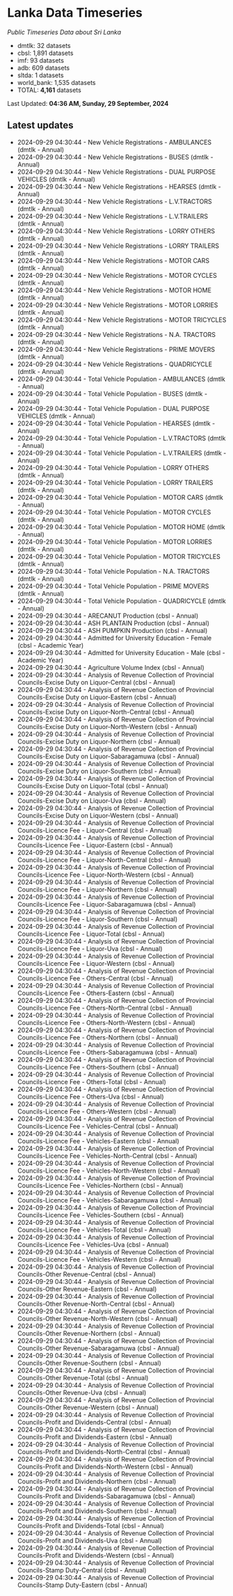 # Lanka Data Timeseries
*Public Timeseries Data about Sri Lanka*

* dmtlk: 32 datasets
* cbsl: 1,891 datasets
* imf: 93 datasets
* adb: 609 datasets
* sltda: 1 datasets
* world_bank: 1,535 datasets
* TOTAL: **4,161** datasets

Last Updated: **04:36 AM, Sunday, 29 September, 2024**

## Latest updates

* 2024-09-29 04:30:44 - New Vehicle Registrations - AMBULANCES (dmtlk - Annual)
* 2024-09-29 04:30:44 - New Vehicle Registrations - BUSES (dmtlk - Annual)
* 2024-09-29 04:30:44 - New Vehicle Registrations - DUAL PURPOSE VEHICLES (dmtlk - Annual)
* 2024-09-29 04:30:44 - New Vehicle Registrations - HEARSES (dmtlk - Annual)
* 2024-09-29 04:30:44 - New Vehicle Registrations - L.V.TRACTORS (dmtlk - Annual)
* 2024-09-29 04:30:44 - New Vehicle Registrations - L.V.TRAILERS (dmtlk - Annual)
* 2024-09-29 04:30:44 - New Vehicle Registrations - LORRY OTHERS (dmtlk - Annual)
* 2024-09-29 04:30:44 - New Vehicle Registrations - LORRY TRAILERS (dmtlk - Annual)
* 2024-09-29 04:30:44 - New Vehicle Registrations - MOTOR CARS (dmtlk - Annual)
* 2024-09-29 04:30:44 - New Vehicle Registrations - MOTOR CYCLES (dmtlk - Annual)
* 2024-09-29 04:30:44 - New Vehicle Registrations - MOTOR HOME (dmtlk - Annual)
* 2024-09-29 04:30:44 - New Vehicle Registrations - MOTOR LORRIES (dmtlk - Annual)
* 2024-09-29 04:30:44 - New Vehicle Registrations - MOTOR TRICYCLES (dmtlk - Annual)
* 2024-09-29 04:30:44 - New Vehicle Registrations - N.A. TRACTORS (dmtlk - Annual)
* 2024-09-29 04:30:44 - New Vehicle Registrations - PRIME MOVERS (dmtlk - Annual)
* 2024-09-29 04:30:44 - New Vehicle Registrations - QUADRICYCLE (dmtlk - Annual)
* 2024-09-29 04:30:44 - Total Vehicle Population - AMBULANCES (dmtlk - Annual)
* 2024-09-29 04:30:44 - Total Vehicle Population - BUSES (dmtlk - Annual)
* 2024-09-29 04:30:44 - Total Vehicle Population - DUAL PURPOSE VEHICLES (dmtlk - Annual)
* 2024-09-29 04:30:44 - Total Vehicle Population - HEARSES (dmtlk - Annual)
* 2024-09-29 04:30:44 - Total Vehicle Population - L.V.TRACTORS (dmtlk - Annual)
* 2024-09-29 04:30:44 - Total Vehicle Population - L.V.TRAILERS (dmtlk - Annual)
* 2024-09-29 04:30:44 - Total Vehicle Population - LORRY OTHERS (dmtlk - Annual)
* 2024-09-29 04:30:44 - Total Vehicle Population - LORRY TRAILERS (dmtlk - Annual)
* 2024-09-29 04:30:44 - Total Vehicle Population - MOTOR CARS (dmtlk - Annual)
* 2024-09-29 04:30:44 - Total Vehicle Population - MOTOR CYCLES (dmtlk - Annual)
* 2024-09-29 04:30:44 - Total Vehicle Population - MOTOR HOME (dmtlk - Annual)
* 2024-09-29 04:30:44 - Total Vehicle Population - MOTOR LORRIES (dmtlk - Annual)
* 2024-09-29 04:30:44 - Total Vehicle Population - MOTOR TRICYCLES (dmtlk - Annual)
* 2024-09-29 04:30:44 - Total Vehicle Population - N.A. TRACTORS (dmtlk - Annual)
* 2024-09-29 04:30:44 - Total Vehicle Population - PRIME MOVERS (dmtlk - Annual)
* 2024-09-29 04:30:44 - Total Vehicle Population - QUADRICYCLE (dmtlk - Annual)
* 2024-09-29 04:30:44 - ARECANUT Production (cbsl - Annual)
* 2024-09-29 04:30:44 - ASH PLANTAIN Production (cbsl - Annual)
* 2024-09-29 04:30:44 - ASH PUMPKIN Production (cbsl - Annual)
* 2024-09-29 04:30:44 - Admitted for University Education - Female (cbsl - Academic Year)
* 2024-09-29 04:30:44 - Admitted for University Education - Male (cbsl - Academic Year)
* 2024-09-29 04:30:44 - Agriculture Volume Index (cbsl - Annual)
* 2024-09-29 04:30:44 - Analysis of Revenue Collection of Provincial Councils-Excise Duty on Liquor-Central (cbsl - Annual)
* 2024-09-29 04:30:44 - Analysis of Revenue Collection of Provincial Councils-Excise Duty on Liquor-Eastern (cbsl - Annual)
* 2024-09-29 04:30:44 - Analysis of Revenue Collection of Provincial Councils-Excise Duty on Liquor-North-Central (cbsl - Annual)
* 2024-09-29 04:30:44 - Analysis of Revenue Collection of Provincial Councils-Excise Duty on Liquor-North-Western (cbsl - Annual)
* 2024-09-29 04:30:44 - Analysis of Revenue Collection of Provincial Councils-Excise Duty on Liquor-Northern (cbsl - Annual)
* 2024-09-29 04:30:44 - Analysis of Revenue Collection of Provincial Councils-Excise Duty on Liquor-Sabaragamuwa (cbsl - Annual)
* 2024-09-29 04:30:44 - Analysis of Revenue Collection of Provincial Councils-Excise Duty on Liquor-Southern (cbsl - Annual)
* 2024-09-29 04:30:44 - Analysis of Revenue Collection of Provincial Councils-Excise Duty on Liquor-Total (cbsl - Annual)
* 2024-09-29 04:30:44 - Analysis of Revenue Collection of Provincial Councils-Excise Duty on Liquor-Uva (cbsl - Annual)
* 2024-09-29 04:30:44 - Analysis of Revenue Collection of Provincial Councils-Excise Duty on Liquor-Western (cbsl - Annual)
* 2024-09-29 04:30:44 - Analysis of Revenue Collection of Provincial Councils-Licence Fee - Liquor-Central (cbsl - Annual)
* 2024-09-29 04:30:44 - Analysis of Revenue Collection of Provincial Councils-Licence Fee - Liquor-Eastern (cbsl - Annual)
* 2024-09-29 04:30:44 - Analysis of Revenue Collection of Provincial Councils-Licence Fee - Liquor-North-Central (cbsl - Annual)
* 2024-09-29 04:30:44 - Analysis of Revenue Collection of Provincial Councils-Licence Fee - Liquor-North-Western (cbsl - Annual)
* 2024-09-29 04:30:44 - Analysis of Revenue Collection of Provincial Councils-Licence Fee - Liquor-Northern (cbsl - Annual)
* 2024-09-29 04:30:44 - Analysis of Revenue Collection of Provincial Councils-Licence Fee - Liquor-Sabaragamuwa (cbsl - Annual)
* 2024-09-29 04:30:44 - Analysis of Revenue Collection of Provincial Councils-Licence Fee - Liquor-Southern (cbsl - Annual)
* 2024-09-29 04:30:44 - Analysis of Revenue Collection of Provincial Councils-Licence Fee - Liquor-Total (cbsl - Annual)
* 2024-09-29 04:30:44 - Analysis of Revenue Collection of Provincial Councils-Licence Fee - Liquor-Uva (cbsl - Annual)
* 2024-09-29 04:30:44 - Analysis of Revenue Collection of Provincial Councils-Licence Fee - Liquor-Western (cbsl - Annual)
* 2024-09-29 04:30:44 - Analysis of Revenue Collection of Provincial Councils-Licence Fee - Others-Central (cbsl - Annual)
* 2024-09-29 04:30:44 - Analysis of Revenue Collection of Provincial Councils-Licence Fee - Others-Eastern (cbsl - Annual)
* 2024-09-29 04:30:44 - Analysis of Revenue Collection of Provincial Councils-Licence Fee - Others-North-Central (cbsl - Annual)
* 2024-09-29 04:30:44 - Analysis of Revenue Collection of Provincial Councils-Licence Fee - Others-North-Western (cbsl - Annual)
* 2024-09-29 04:30:44 - Analysis of Revenue Collection of Provincial Councils-Licence Fee - Others-Northern (cbsl - Annual)
* 2024-09-29 04:30:44 - Analysis of Revenue Collection of Provincial Councils-Licence Fee - Others-Sabaragamuwa (cbsl - Annual)
* 2024-09-29 04:30:44 - Analysis of Revenue Collection of Provincial Councils-Licence Fee - Others-Southern (cbsl - Annual)
* 2024-09-29 04:30:44 - Analysis of Revenue Collection of Provincial Councils-Licence Fee - Others-Total (cbsl - Annual)
* 2024-09-29 04:30:44 - Analysis of Revenue Collection of Provincial Councils-Licence Fee - Others-Uva (cbsl - Annual)
* 2024-09-29 04:30:44 - Analysis of Revenue Collection of Provincial Councils-Licence Fee - Others-Western (cbsl - Annual)
* 2024-09-29 04:30:44 - Analysis of Revenue Collection of Provincial Councils-Licence Fee - Vehicles-Central (cbsl - Annual)
* 2024-09-29 04:30:44 - Analysis of Revenue Collection of Provincial Councils-Licence Fee - Vehicles-Eastern (cbsl - Annual)
* 2024-09-29 04:30:44 - Analysis of Revenue Collection of Provincial Councils-Licence Fee - Vehicles-North-Central (cbsl - Annual)
* 2024-09-29 04:30:44 - Analysis of Revenue Collection of Provincial Councils-Licence Fee - Vehicles-North-Western (cbsl - Annual)
* 2024-09-29 04:30:44 - Analysis of Revenue Collection of Provincial Councils-Licence Fee - Vehicles-Northern (cbsl - Annual)
* 2024-09-29 04:30:44 - Analysis of Revenue Collection of Provincial Councils-Licence Fee - Vehicles-Sabaragamuwa (cbsl - Annual)
* 2024-09-29 04:30:44 - Analysis of Revenue Collection of Provincial Councils-Licence Fee - Vehicles-Southern (cbsl - Annual)
* 2024-09-29 04:30:44 - Analysis of Revenue Collection of Provincial Councils-Licence Fee - Vehicles-Total (cbsl - Annual)
* 2024-09-29 04:30:44 - Analysis of Revenue Collection of Provincial Councils-Licence Fee - Vehicles-Uva (cbsl - Annual)
* 2024-09-29 04:30:44 - Analysis of Revenue Collection of Provincial Councils-Licence Fee - Vehicles-Western (cbsl - Annual)
* 2024-09-29 04:30:44 - Analysis of Revenue Collection of Provincial Councils-Other Revenue-Central (cbsl - Annual)
* 2024-09-29 04:30:44 - Analysis of Revenue Collection of Provincial Councils-Other Revenue-Eastern (cbsl - Annual)
* 2024-09-29 04:30:44 - Analysis of Revenue Collection of Provincial Councils-Other Revenue-North-Central (cbsl - Annual)
* 2024-09-29 04:30:44 - Analysis of Revenue Collection of Provincial Councils-Other Revenue-North-Western (cbsl - Annual)
* 2024-09-29 04:30:44 - Analysis of Revenue Collection of Provincial Councils-Other Revenue-Northern (cbsl - Annual)
* 2024-09-29 04:30:44 - Analysis of Revenue Collection of Provincial Councils-Other Revenue-Sabaragamuwa (cbsl - Annual)
* 2024-09-29 04:30:44 - Analysis of Revenue Collection of Provincial Councils-Other Revenue-Southern (cbsl - Annual)
* 2024-09-29 04:30:44 - Analysis of Revenue Collection of Provincial Councils-Other Revenue-Total (cbsl - Annual)
* 2024-09-29 04:30:44 - Analysis of Revenue Collection of Provincial Councils-Other Revenue-Uva (cbsl - Annual)
* 2024-09-29 04:30:44 - Analysis of Revenue Collection of Provincial Councils-Other Revenue-Western (cbsl - Annual)
* 2024-09-29 04:30:44 - Analysis of Revenue Collection of Provincial Councils-Profit and Dividends-Central (cbsl - Annual)
* 2024-09-29 04:30:44 - Analysis of Revenue Collection of Provincial Councils-Profit and Dividends-Eastern (cbsl - Annual)
* 2024-09-29 04:30:44 - Analysis of Revenue Collection of Provincial Councils-Profit and Dividends-North-Central (cbsl - Annual)
* 2024-09-29 04:30:44 - Analysis of Revenue Collection of Provincial Councils-Profit and Dividends-North-Western (cbsl - Annual)
* 2024-09-29 04:30:44 - Analysis of Revenue Collection of Provincial Councils-Profit and Dividends-Northern (cbsl - Annual)
* 2024-09-29 04:30:44 - Analysis of Revenue Collection of Provincial Councils-Profit and Dividends-Sabaragamuwa (cbsl - Annual)
* 2024-09-29 04:30:44 - Analysis of Revenue Collection of Provincial Councils-Profit and Dividends-Southern (cbsl - Annual)
* 2024-09-29 04:30:44 - Analysis of Revenue Collection of Provincial Councils-Profit and Dividends-Total (cbsl - Annual)
* 2024-09-29 04:30:44 - Analysis of Revenue Collection of Provincial Councils-Profit and Dividends-Uva (cbsl - Annual)
* 2024-09-29 04:30:44 - Analysis of Revenue Collection of Provincial Councils-Profit and Dividends-Western (cbsl - Annual)
* 2024-09-29 04:30:44 - Analysis of Revenue Collection of Provincial Councils-Stamp Duty-Central (cbsl - Annual)
* 2024-09-29 04:30:44 - Analysis of Revenue Collection of Provincial Councils-Stamp Duty-Eastern (cbsl - Annual)